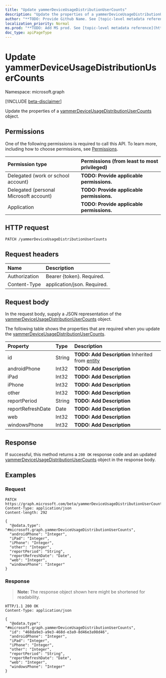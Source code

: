 ```yaml
---
title: "Update yammerDeviceUsageDistributionUserCounts"
description: "Update the properties of a yammerDeviceUsageDistributionUserCounts object."
author: "**TODO: Provide Github Name. See [topic-level metadata reference](https://msgo.azurewebsites.net/add/document/guidelines/metadata.html#topic-level-metadata)**"
localization_priority: Normal
ms.prod: "**TODO: Add MS prod. See [topic-level metadata reference](https://msgo.azurewebsites.net/add/document/guidelines/metadata.html#topic-level-metadata)**"
doc_type: apiPageType
---
```


# Update yammerDeviceUsageDistributionUserCounts
Namespace: microsoft.graph

[!INCLUDE [beta-disclaimer](../../includes/beta-disclaimer.md)]

Update the properties of a [yammerDeviceUsageDistributionUserCounts](../resources/yammerdeviceusagedistributionusercounts.md) object.

## Permissions
One of the following permissions is required to call this API. To learn more, including how to choose permissions, see [Permissions](/graph/permissions-reference).

|Permission type|Permissions (from least to most privileged)|
|:---|:---|
|Delegated (work or school account)|**TODO: Provide applicable permissions.**|
|Delegated (personal Microsoft account)|**TODO: Provide applicable permissions.**|
|Application|**TODO: Provide applicable permissions.**|

## HTTP request

<!-- {
  "blockType": "ignored"
}
-->
``` http
PATCH /yammerDeviceUsageDistributionUserCounts
```

## Request headers
|Name|Description|
|:---|:---|
|Authorization|Bearer {token}. Required.|
|Content-Type|application/json. Required.|

## Request body
In the request body, supply a JSON representation of the [yammerDeviceUsageDistributionUserCounts](../resources/yammerdeviceusagedistributionusercounts.md) object.

The following table shows the properties that are required when you update the [yammerDeviceUsageDistributionUserCounts](../resources/yammerdeviceusagedistributionusercounts.md).

|Property|Type|Description|
|:---|:---|:---|
|id|String|**TODO: Add Description** Inherited from [entity](../resources/entity.md)|
|androidPhone|Int32|**TODO: Add Description**|
|iPad|Int32|**TODO: Add Description**|
|iPhone|Int32|**TODO: Add Description**|
|other|Int32|**TODO: Add Description**|
|reportPeriod|String|**TODO: Add Description**|
|reportRefreshDate|Date|**TODO: Add Description**|
|web|Int32|**TODO: Add Description**|
|windowsPhone|Int32|**TODO: Add Description**|



## Response

If successful, this method returns a `200 OK` response code and an updated [yammerDeviceUsageDistributionUserCounts](../resources/yammerdeviceusagedistributionusercounts.md) object in the response body.

## Examples

### Request
<!-- {
  "blockType": "request",
  "name": "update_yammerdeviceusagedistributionusercounts"
}
-->
``` http
PATCH https://graph.microsoft.com/beta/yammerDeviceUsageDistributionUserCounts
Content-Type: application/json
Content-length: 292

{
  "@odata.type": "#microsoft.graph.yammerDeviceUsageDistributionUserCounts",
  "androidPhone": "Integer",
  "iPad": "Integer",
  "iPhone": "Integer",
  "other": "Integer",
  "reportPeriod": "String",
  "reportRefreshDate": "Date",
  "web": "Integer",
  "windowsPhone": "Integer"
}
```


### Response
>**Note:** The response object shown here might be shortened for readability.
<!-- {
  "blockType": "response",
  "truncated": true
}
-->
``` http
HTTP/1.1 200 OK
Content-Type: application/json

{
  "@odata.type": "#microsoft.graph.yammerDeviceUsageDistributionUserCounts",
  "id": "468da9e3-a9e3-468d-e3a9-8d46e3a98d46",
  "androidPhone": "Integer",
  "iPad": "Integer",
  "iPhone": "Integer",
  "other": "Integer",
  "reportPeriod": "String",
  "reportRefreshDate": "Date",
  "web": "Integer",
  "windowsPhone": "Integer"
}
```

